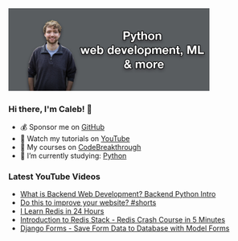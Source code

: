 <img src="github-cover-photo-my-face.jpg" width="400px" />

### Hi there, I'm Caleb! 🍛

- 💰 Sponsor me on [GitHub](https://github.com/sponsors/CalebCurry)
- 🎥 Watch my tutorials on [YouTube](https://www.youtube.com/calebthevideomaker2)
- 📗 My courses on [CodeBreakthrough](https://www.codebreakthrough.com)
- 🤔 I’m currently studying: [Python](https://www.youtube.com/watch?v=s3IvdkCq2_c&t=4254s)

### Latest YouTube Videos
<!-- YOUTUBE:START -->
- [What is Backend Web Development? Backend Python Intro](https://www.youtube.com/watch?v=-1LoyuANW6M)
- [Do this to improve your website? #shorts](https://www.youtube.com/watch?v=vConlrWZh6U)
- [I Learn Redis in 24 Hours](https://www.youtube.com/watch?v=bQZFkNREoMc)
- [Introduction to Redis Stack - Redis Crash Course in 5 Minutes](https://www.youtube.com/watch?v=PDrqZgAWHo0)
- [Django Forms - Save Form Data to Database with Model Forms](https://www.youtube.com/watch?v=6aQoW0TRXBk)
<!-- YOUTUBE:END -->
